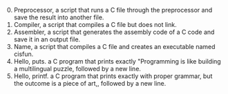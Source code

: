 0. Preprocessor, a script that runs a C file through the preprocessor and save the result into another file.
1. Compiler, a script that compiles a C file but does not link.
2. Assembler, a script that generates the assembly code of a C code and save it in an output file.
3. Name, a script that compiles a C file and creates an executable named cisfun.
4. Hello, puts.  a C program that prints exactly "Programming is like building a multilingual puzzle, followed by a new line.
5. Hello, printf. a C program that prints exactly with proper grammar, but the outcome is a piece of art,, followed by a new line.
